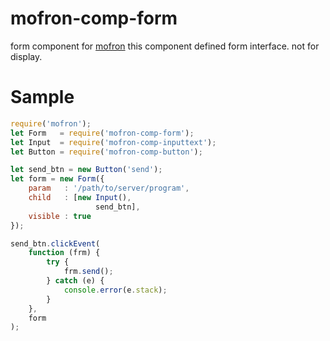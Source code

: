 # mofron-comp-form
form component for [mofron](https://github.com/simpart/mofron)
this component defined form interface. not for display.

# Sample

```javascript
require('mofron');
let Form   = require('mofron-comp-form');
let Input  = require('mofron-comp-inputtext');
let Button = require('mofron-comp-button');

let send_btn = new Button('send');
let form = new Form({
    param   : '/path/to/server/program',
    child   : [new Input(),
                   send_btn],
    visible : true
});

send_btn.clickEvent(
    function (frm) {
        try {
            frm.send();
        } catch (e) {
            console.error(e.stack);
        }
    },
    form
);
```
